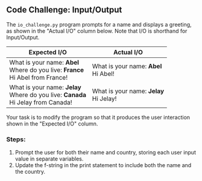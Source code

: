 ## Code Challenge: Input/Output

The `io_challenge.py` program prompts for a name and displays a greeting, as shown in the "Actual I/O" column below. Note that I/O is shorthand for Input/Output.

| Expected I/O                                                                                 | Actual I/O                                   |
|----------------------------------------------------------------------------------------------|----------------------------------------------|
| What is your name: <b>Abel</b><br>Where do you live: <b>France</b><br>Hi Abel from France!   | What is your name: <b>Abel</b><br>Hi Abel!   |
| What is your name: <b>Jelay</b><br>Where do you live: <b>Canada</b><br>Hi Jelay from Canada! | What is your name: <b>Jelay</b><br>Hi Jelay! |

Your task is to modify the program so that it produces the user interaction shown in the "Expected I/O" column.

### Steps:
1. Prompt the user for both their name and country, storing each user input value in separate variables.
2. Update the f-string in the print statement to include both the name and the country. 








